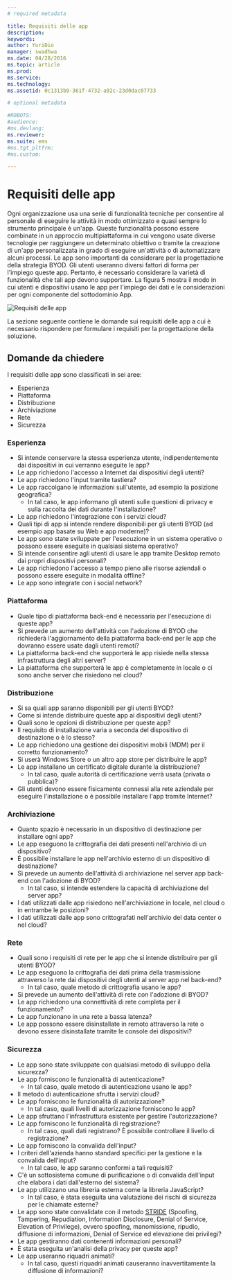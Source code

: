 ```yaml
---
# required metadata

title: Requisiti delle app
description:
keywords:
author: YuriDio
manager: swadhwa
ms.date: 04/28/2016
ms.topic: article
ms.prod:
ms.service:
ms.technology:
ms.assetid: 0c1313b9-361f-4732-a92c-23d0dac07733

# optional metadata

#ROBOTS:
#audience:
#ms.devlang:
ms.reviewer: 
ms.suite: ems
#ms.tgt_pltfrm:
#ms.custom:

---
```


# Requisiti delle app

Ogni organizzazione usa una serie di funzionalità tecniche per consentire al personale di eseguire le attività in modo ottimizzato e quasi sempre lo strumento principale è un'app. Queste funzionalità possono essere combinate in un approccio multipiattaforma in cui vengono usate diverse tecnologie per raggiungere un determinato obiettivo o tramite la creazione di un'app personalizzata in grado di eseguire un'attività o di automatizzare alcuni processi. Le app sono importanti da considerare per la progettazione della strategia BYOD. Gli utenti useranno diversi fattori di forma per l'impiego queste app. Pertanto, è necessario considerare la varietà di funzionalità che tali app devono supportare. La figura 5 mostra il modo in cui utenti e dispositivi usano le app per l'impiego dei dati e le considerazioni per ogni componente del sottodominio App.

![Requisiti delle app](./media/BYOD_Figure5.png)

La sezione seguente contiene le domande sui requisiti delle app a cui è necessario rispondere per formulare i requisiti per la progettazione della soluzione.

## Domande da chiedere

I requisiti delle app sono classificati in sei aree:

- Esperienza
- Piattaforma
- Distribuzione
- Archiviazione
- Rete
- Sicurezza


### Esperienza

- Si intende conservare la stessa esperienza utente, indipendentemente dai dispositivi in cui verranno eseguite le app?
- Le app richiedono l'accesso a Internet dai dispositivi degli utenti?
- Le app richiedono l'input tramite tastiera?
- Le app raccolgano le informazioni sull'utente, ad esempio la posizione geografica?
    - In tal caso, le app informano gli utenti sulle questioni di privacy e sulla raccolta dei dati durante l'installazione?
- Le app richiedono l'integrazione con i servizi cloud?
- Quali tipi di app si intende rendere disponibili per gli utenti BYOD (ad esempio app basate su Web e app moderne)?
- Le app sono state sviluppate per l'esecuzione in un sistema operativo o possono essere eseguite in qualsiasi sistema operativo?
- Si intende consentire agli utenti di usare le app tramite Desktop remoto dai propri dispositivi personali?
- Le app richiedono l'accesso a tempo pieno alle risorse aziendali o possono essere eseguite in modalità offline?
- Le app sono integrate con i social network?


### Piattaforma

- Quale tipo di piattaforma back-end è necessaria per l'esecuzione di queste app?
- Si prevede un aumento dell'attività con l'adozione di BYOD che richiederà l'aggiornamento della piattaforma back-end per le app che dovranno essere usate dagli utenti remoti?
- La piattaforma back-end che supporterà le app risiede nella stessa infrastruttura degli altri server?
- La piattaforma che supporterà le app è completamente in locale o ci sono anche server che risiedono nel cloud?


### Distribuzione

- Si sa quali app saranno disponibili per gli utenti BYOD?
- Come si intende distribuire queste app ai dispositivi degli utenti?
- Quali sono le opzioni di distribuzione per queste app?
- Il requisito di installazione varia a seconda del dispositivo di destinazione o è lo stesso?
- Le app richiedono una gestione dei dispositivi mobili (MDM) per il corretto funzionamento?
- Si userà Windows Store o un altro app store per distribuire le app?
- Le app installano un certificato digitale durante la distribuzione?
    - In tal caso, quale autorità di certificazione verrà usata (privata o pubblica)?
- Gli utenti devono essere fisicamente connessi alla rete aziendale per eseguire l'installazione o è possibile installare l'app tramite Internet?

### Archiviazione

- Quanto spazio è necessario in un dispositivo di destinazione per installare ogni app?
- Le app eseguono la crittografia dei dati presenti nell'archivio di un dispositivo?
- È possibile installare le app nell'archivio esterno di un dispositivo di destinazione?
- Si prevede un aumento dell'attività di archiviazione nel server app back-end con l'adozione di BYOD?
    - In tal caso, si intende estendere la capacità di archiviazione del server app?
- I dati utilizzati dalle app risiedono nell'archiviazione in locale, nel cloud o in entrambe le posizioni?
- I dati utilizzati dalle app sono crittografati nell'archivio del data center o nel cloud?

### Rete

- Quali sono i requisiti di rete per le app che si intende distribuire per gli utenti BYOD?
- Le app eseguono la crittografia dei dati prima della trasmissione attraverso la rete dai dispositivi degli utenti al server app nel back-end?
    - In tal caso, quale metodo di crittografia usano le app?
- Si prevede un aumento dell'attività di rete con l'adozione di BYOD?
- Le app richiedono una connettività di rete completa per il funzionamento?
- Le app funzionano in una rete a bassa latenza?
- Le app possono essere disinstallate in remoto attraverso la rete o devono essere disinstallate tramite le console dei dispositivi?

### Sicurezza

- Le app sono state sviluppate con qualsiasi metodo di sviluppo della sicurezza?
- Le app forniscono le funzionalità di autenticazione?
    - In tal caso, quale metodo di autenticazione usano le app?
- Il metodo di autenticazione sfrutta i servizi cloud?
- Le app forniscono le funzionalità di autorizzazione?
    - In tal caso, quali livelli di autorizzazione forniscono le app?
- Le app sfruttano l'infrastruttura esistente per gestire l'autorizzazione?
- Le app forniscono le funzionalità di registrazione?
    - In tal caso, quali dati registrano? È possibile controllare il livello di registrazione?
- Le app forniscono la convalida dell'input?
- I criteri dell'azienda hanno standard specifici per la gestione e la convalida dell'input?
    - In tal caso, le app saranno conformi a tali requisiti?
- C'è un sottosistema comune di purificazione o di convalida dell'input che elabora i dati dall'esterno del sistema?
- Le app utilizzano una libreria esterna come la libreria JavaScript?
    - In tal caso, è stata eseguita una valutazione dei rischi di sicurezza per le chiamate esterne?
- Le app sono state convalidate con il metodo [STRIDE](https://msdn.microsoft.com/library/ee823878(v=cs.20).aspx) (Spoofing, Tampering, Repudiation, Information Disclosure, Denial of Service, Elevation of Privilege), ovvero spoofing, manomissione, ripudio, diffusione di informazioni, Denial of Service ed elevazione dei privilegi?
- Le app gestiranno dati contenenti informazioni personali?
- È stata eseguita un'analisi della privacy per queste app?
- Le app useranno riquadri animati?
    - In tal caso, questi riquadri animati causeranno inavvertitamente la diffusione di informazioni?



<!--HONumber=Apr16_HO2-->


